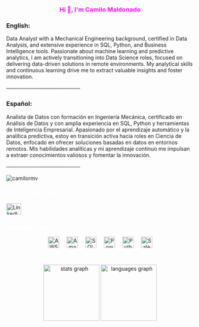 <!-- Encabezado principal -->
<h3 align="center" style="color: #ff00ff !important;">Hi 👋, I'm Camilo Maldonado</h3>

<!-- Presentación en Español e Inglés -->
<h3 align="center" style="color: #ff00ff;">
  
### English:

Data Analyst with a Mechanical Engineering background, certified in Data Analysis, and extensive experience in SQL, Python, and Business Intelligence tools. Passionate about machine learning and predictive analytics, I am actively transitioning into Data Science roles, focused on delivering data-driven solutions in remote environments. My analytical skills and continuous learning drive me to extract valuable insights and foster innovation.</p>
────────────────────

### Español:

Analista de Datos con formación en Ingeniería Mecánica, certificado en Análisis de Datos y con amplia experiencia en SQL, Python y herramientas de Inteligencia Empresarial. Apasionado por el aprendizaje automático y la analítica predictiva, estoy en transición activa hacia roles en Ciencia de Datos, enfocado en ofrecer soluciones basadas en datos en entornos remotos. Mis habilidades analíticas y mi aprendizaje continuo me impulsan a extraer conocimientos valiosos y fomentar la innovación.</p>
────────────────────
  
</h3>

<!-- Contador de visitas -->
<p align="left">
  <img src="https://komarev.com/ghpvc/?username=camilormv&label=Profile%20Views&color=808080&style=flat" alt="camilormv" />
</p>

<!-- Redes y contacto -->
<h3 align="left" style="color: #ffffff;">Connect with me:</h3>
<p align="left">
  <a href="https://www.linkedin.com/in/crmaldonadov" target="_blank">
    <img align="center" src="https://raw.githubusercontent.com/rahuldkjain/github-profile-readme-generator/master/src/images/icons/Social/linked-in-alt.svg" height="30" width="40" alt="LinkedIn"/>
  </a>
</p>

<!-- Sección de Tecnologías y Herramientas -->
<h3 align="left" style="color: #ffffff;">Languages and Tools:</h3>
<div align="center">
  <!-- Amazon AWS -->
  <img src="https://img.shields.io/badge/Amazon_AWS-FF9900?style=for-the-badge&logo=amazonaws&logoColor=white" height="30" alt="AWS Badge" />
  <span style="width:12px; display:inline-block;"></span>
  
  <!-- Amazon RDS -->
  <img src="https://img.shields.io/badge/Amazon%20RDS-527FFF?style=for-the-badge&logo=amazon-rds&logoColor=white" height="30" alt="Amazon RDS Badge" />
  <span style="width:12px; display:inline-block;"></span>
  
  <!-- Microsoft SQL Server -->
  <img src="https://img.shields.io/badge/Microsoft_SQL_Server-CC2927?style=for-the-badge&logo=microsoft-sql-server&logoColor=white" height="30" alt="SQL Server Badge" />
  <span style="width:12px; display:inline-block;"></span>
  
  <!-- Power BI -->
  <img src="https://img.shields.io/badge/PowerBI-F2C811?style=for-the-badge&logo=Power%20BI&logoColor=white" height="30" alt="PowerBI Badge" />
  <span style="width:12px; display:inline-block;"></span>
  
  <!-- Python -->
  <img src="https://img.shields.io/badge/Python-FFD43B?style=for-the-badge&logo=python&logoColor=blue" height="30" alt="Python Badge" />
  <span style="width:12px; display:inline-block;"></span>
  
  <!-- Salesforce -->
  <img src="https://img.shields.io/badge/Salesforce-00A1E0?style=for-the-badge&logo=Salesforce&logoColor=white" height="30" alt="Salesforce Badge" />
</div>

<br>

<!-- Estadísticas de GitHub: Actualiza el nombre de usuario según corresponda -->
<div align="center" style="margin-top: 25px;">
  <img src="https://github-readme-stats.vercel.app/api?username=camilormv&hide_title=false&hide_rank=false&show_icons=true&include_all_commits=true&count_private=true&disable_animations=false&theme=dracula&locale=en&hide_border=false" height="150" alt="stats graph"  />
  <img src="https://github-readme-stats.vercel.app/api/top-langs?username=camilormv&locale=en&hide_title=false&layout=compact&card_width=320&langs_count=5&theme=dracula&hide_border=false" height="150" alt="languages graph"  />
</div>

